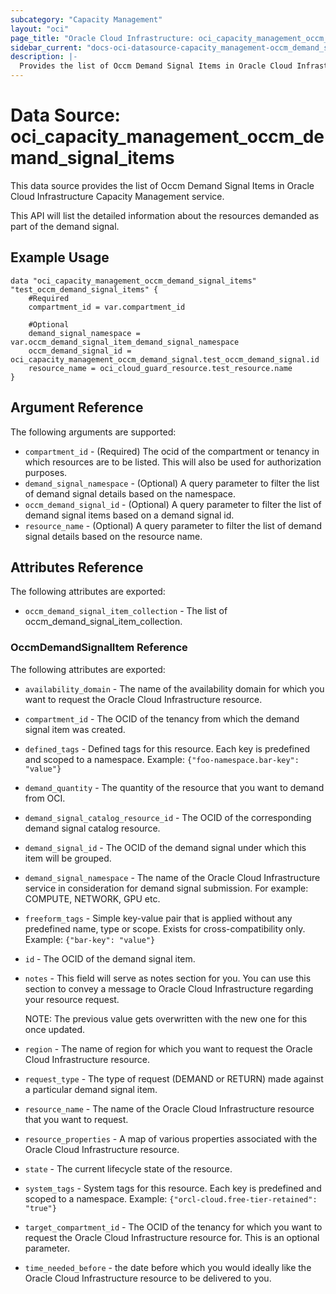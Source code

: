 ```yaml
---
subcategory: "Capacity Management"
layout: "oci"
page_title: "Oracle Cloud Infrastructure: oci_capacity_management_occm_demand_signal_items"
sidebar_current: "docs-oci-datasource-capacity_management-occm_demand_signal_items"
description: |-
  Provides the list of Occm Demand Signal Items in Oracle Cloud Infrastructure Capacity Management service
---
```


# Data Source: oci_capacity_management_occm_demand_signal_items
This data source provides the list of Occm Demand Signal Items in Oracle Cloud Infrastructure Capacity Management service.

This API will list the detailed information about the resources demanded as part of the demand signal.


## Example Usage

```hcl
data "oci_capacity_management_occm_demand_signal_items" "test_occm_demand_signal_items" {
	#Required
	compartment_id = var.compartment_id

	#Optional
	demand_signal_namespace = var.occm_demand_signal_item_demand_signal_namespace
	occm_demand_signal_id = oci_capacity_management_occm_demand_signal.test_occm_demand_signal.id
	resource_name = oci_cloud_guard_resource.test_resource.name
}
```

## Argument Reference

The following arguments are supported:

* `compartment_id` - (Required) The ocid of the compartment or tenancy in which resources are to be listed. This will also be used for authorization purposes.
* `demand_signal_namespace` - (Optional) A query parameter to filter the list of demand signal details based on the namespace. 
* `occm_demand_signal_id` - (Optional) A query parameter to filter the list of demand signal items based on a demand signal id. 
* `resource_name` - (Optional) A query parameter to filter the list of demand signal details based on the resource name. 


## Attributes Reference

The following attributes are exported:

* `occm_demand_signal_item_collection` - The list of occm_demand_signal_item_collection.

### OccmDemandSignalItem Reference

The following attributes are exported:

* `availability_domain` - The name of the availability domain for which you want to request the Oracle Cloud Infrastructure resource. 
* `compartment_id` - The OCID of the tenancy from which the demand signal item was created. 
* `defined_tags` - Defined tags for this resource. Each key is predefined and scoped to a namespace. Example: `{"foo-namespace.bar-key": "value"}` 
* `demand_quantity` - The quantity of the resource that you want to demand from OCI. 
* `demand_signal_catalog_resource_id` - The OCID of the corresponding demand signal catalog resource. 
* `demand_signal_id` - The OCID of the demand signal under which this item will be grouped. 
* `demand_signal_namespace` - The name of the Oracle Cloud Infrastructure service in consideration for demand signal submission. For example: COMPUTE, NETWORK, GPU etc. 
* `freeform_tags` - Simple key-value pair that is applied without any predefined name, type or scope. Exists for cross-compatibility only. Example: `{"bar-key": "value"}` 
* `id` - The OCID of the demand signal item. 
* `notes` - This field will serve as notes section for you. You can use this section to convey a message to Oracle Cloud Infrastructure regarding your resource request.

	NOTE: The previous value gets overwritten with the new one for this once updated. 
* `region` - The name of region for which you want to request the Oracle Cloud Infrastructure resource. 
* `request_type` - The type of request (DEMAND or RETURN) made against a particular demand signal item. 
* `resource_name` - The name of the Oracle Cloud Infrastructure resource that you want to request. 
* `resource_properties` - A map of various properties associated with the Oracle Cloud Infrastructure resource. 
* `state` - The current lifecycle state of the resource.
* `system_tags` - System tags for this resource. Each key is predefined and scoped to a namespace. Example: `{"orcl-cloud.free-tier-retained": "true"}` 
* `target_compartment_id` - The OCID of the tenancy for which you want to request the Oracle Cloud Infrastructure resource for. This is an optional parameter. 
* `time_needed_before` - the date before which you would ideally like the Oracle Cloud Infrastructure resource to be delivered to you. 

